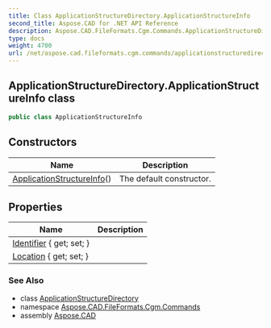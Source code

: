 ```yaml
---
title: Class ApplicationStructureDirectory.ApplicationStructureInfo
second_title: Aspose.CAD for .NET API Reference
description: Aspose.CAD.FileFormats.Cgm.Commands.ApplicationStructureDirectoryApplicationStructureInfo class. 
type: docs
weight: 4700
url: /net/aspose.cad.fileformats.cgm.commands/applicationstructuredirectory.applicationstructureinfo/
---
```

## ApplicationStructureDirectory.ApplicationStructureInfo class

```csharp
public class ApplicationStructureInfo
```

## Constructors

| Name | Description |
| --- | --- |
| [ApplicationStructureInfo](../../aspose.cad.fileformats.cgm.commands/applicationstructuredirectory.applicationstructureinfo/.ctor)() | The default constructor. |

## Properties

| Name | Description |
| --- | --- |
| [Identifier](../../aspose.cad.fileformats.cgm.commands/applicationstructuredirectory.applicationstructureinfo/identifier) { get; set; } |  |
| [Location](../../aspose.cad.fileformats.cgm.commands/applicationstructuredirectory.applicationstructureinfo/location) { get; set; } |  |

### See Also

* class [ApplicationStructureDirectory](../applicationstructuredirectory/)
* namespace [Aspose.CAD.FileFormats.Cgm.Commands](../../aspose.cad.fileformats.cgm.commands/)
* assembly [Aspose.CAD](../../)


